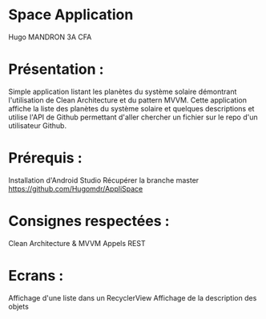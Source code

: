 # Space Application

Hugo MANDRON 3A CFA

# Présentation :

Simple application listant les planètes du système solaire démontrant l'utilisation de Clean Architecture et du pattern MVVM.
Cette application affiche la liste des planètes du système solaire et quelques descriptions et utilise l'API de Github permettant d'aller chercher un fichier sur le repo d'un utilisateur Github.

# Prérequis :

Installation d'Android Studio
Récupérer la branche master
https://github.com/Hugomdr/AppliSpace

# Consignes respectées :

Clean Architecture & MVVM
Appels REST

# Ecrans : 

Affichage d'une liste dans un RecyclerView
Affichage de la description des objets
